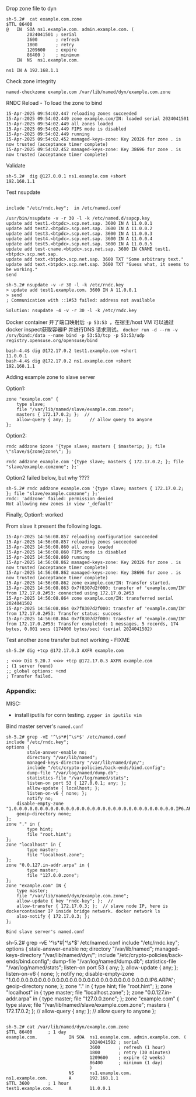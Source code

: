 



Drop zone file to dyn
```
sh-5.2#  cat example.com.zone
$TTL 86400
@   IN  SOA ns1.example.com. admin.example.com. (
        2024041501 ; serial
        3600       ; refresh
        1800       ; retry
        1209600    ; expire
        86400 )    ; minimum
    IN  NS  ns1.example.com.

ns1 IN A 192.168.1.1
```

Check zone integrity
```
named-checkzone example.com /var/lib/named/dyn/example.com.zone
```

RNDC Reload - To load the zone to bind
```
15-Apr-2025 09:54:02.447 reloading zones succeeded
15-Apr-2025 09:54:02.449 zone example.com/IN: loaded serial 2024041501
15-Apr-2025 09:54:02.449 all zones loaded
15-Apr-2025 09:54:02.449 FIPS mode is disabled
15-Apr-2025 09:54:02.449 running
15-Apr-2025 09:54:02.452 managed-keys-zone: Key 20326 for zone . is now trusted (acceptance timer complete)
15-Apr-2025 09:54:02.452 managed-keys-zone: Key 38696 for zone . is now trusted (acceptance timer complete)
```


Validate
```
sh-5.2#  dig @127.0.0.1 ns1.example.com +short
192.168.1.1
```

Test nsupdate 

```

include "/etc/rndc.key";  in /etc/named.conf

/usr/bin/nsupdate -v -r 30 -l -k /etc/named.d/sapcp.key
update add test1.<btpdc>.scp.net.sap. 3600 IN A 11.0.0.1
update add test2.<btpdc>.scp.net.sap. 3600 IN A 11.0.0.2
update add test3.<btpdc>.scp.net.sap. 3600 IN A 11.0.0.3
update add test4.<btpdc>.scp.net.sap. 3600 IN A 11.0.0.4
update add test5.<btpdc>.scp.net.sap. 3600 IN A 11.0.0.5
update add test-cname.<btpdc>.scp.net.sap. 3600 IN CNAME test1.<btpdc>.scp.net.sap.
update add text.<btpdc>.scp.net.sap. 3600 TXT "Some arbitrary text."
update add text.<btpdc>.scp.net.sap. 3600 TXT "Guess what, it seems to be working."
send

sh-5.2# nsupdate -v -r 30 -l -k /etc/rndc.key
> update add test1.example.com. 3600 IN A 11.0.0.1
> send
; Communication with ::1#53 failed: address not available

Solution: nsupdate -4 -v -r 30 -l -k /etc/rndc.key
```

Docker container 开了端口映射后 `-p 53:53 `，在宿主/host VM 可以通过docker inspect获取容器IP 并进行DNS 请求测试。
`docker run -d --rm -v /srv/bind:/data --name bind -p 53:53/tcp -p 53:53/udp registry.opensuse.org/opensuse/bind`

```
bash-4.4$ dig @172.17.0.2 test1.example.com +short
11.0.0.1
bash-4.4$ dig @172.17.0.2 ns1.example.com +short
192.168.1.1
```


Adding example zone to slave server 

Option1:
```
zone "example.com" {
    type slave;
    file "/var/lib/named/slave/example.com.zone";
    masters { 172.17.0.2; };  //
    allow-query { any; };       // allow query to anyone
};
```
Option2:
```
rndc addzone $zone '{type slave; masters { $masterip; }; file \"slave/${zone}zone\"; };

rndc addzone example.com '{type slave; masters { 172.17.0.2; }; file "slave/example.comzone"; };'
```

Option2 failed below, but why ????

```
sh-5.2# rndc addzone example.com '{type slave; masters { 172.17.0.2; }; file "slave/example.comzone"; };'
rndc: 'addzone' failed: permission denied
Not allowing new zones in view '_default'
```

Finally,
Option1: worked

From slave it present the following logs.
```
15-Apr-2025 14:56:08.857 reloading configuration succeeded
15-Apr-2025 14:56:08.857 reloading zones succeeded
15-Apr-2025 14:56:08.860 all zones loaded
15-Apr-2025 14:56:08.860 FIPS mode is disabled
15-Apr-2025 14:56:08.860 running
15-Apr-2025 14:56:08.862 managed-keys-zone: Key 20326 for zone . is now trusted (acceptance timer complete)
15-Apr-2025 14:56:08.862 managed-keys-zone: Key 38696 for zone . is now trusted (acceptance timer complete)
15-Apr-2025 14:56:08.862 zone example.com/IN: Transfer started.
15-Apr-2025 14:56:08.863 0x7f8307d2f000: transfer of 'example.com/IN' from 172.17.0.2#53: connected using 172.17.0.2#53
15-Apr-2025 14:56:08.864 zone example.com/IN: transferred serial 2024041502
15-Apr-2025 14:56:08.864 0x7f8307d2f000: transfer of 'example.com/IN' from 172.17.0.2#53: Transfer status: success
15-Apr-2025 14:56:08.864 0x7f8307d2f000: transfer of 'example.com/IN' from 172.17.0.2#53: Transfer completed: 1 messages, 5 records, 174 bytes, 0.001 secs (174000 bytes/sec) (serial 2024041502)
```

Test another zone transfer but not working - FIXME

```
sh-5.2# dig +tcp @172.17.0.3 AXFR example.com

; <<>> DiG 9.20.7 <<>> +tcp @172.17.0.3 AXFR example.com
; (1 server found)
;; global options: +cmd
; Transfer failed.
```


### Appendix:
MISC:
- install iputils for conn testing. `zypper in iputils vim`

Bind master server's `named.conf`
```
sh-5.2# grep -vE '^\s*#|^\s*$' /etc/named.conf
include "/etc/rndc.key";
options {
        stale-answer-enable no;
        directory "/var/lib/named";
        managed-keys-directory "/var/lib/named/dyn/";
        include "/etc/crypto-policies/back-ends/bind.config";
        dump-file "/var/log/named/dump.db";
        statistics-file "/var/log/named/stats";
        listen-on port 53 { 127.0.0.1; any; };
        allow-update { localhost; };
        listen-on-v6 { none; };
        notify no;
    disable-empty-zone "1.0.0.0.0.0.0.0.0.0.0.0.0.0.0.0.0.0.0.0.0.0.0.0.0.0.0.0.0.0.0.0.IP6.ARPA";
    geoip-directory none;
};
zone "." in {
        type hint;
        file "root.hint";
};
zone "localhost" in {
        type master;
        file "localhost.zone";
};
zone "0.0.127.in-addr.arpa" in {
        type master;
        file "127.0.0.zone";
};
zone "example.com" IN {
    type master;
    file "/var/lib/named/dyn/example.com.zone";
    allow-update { key "rndc-key"; };  //
    allow-transfer { 172.17.0.3; };  // slave node IP, here is dockercontainer IP inside bridge network. docker network ls
    also-notify { 172.17.0.3; };
};

Bind slave server's named.conf

```
sh-5.2#  grep -vE '^\s*#|^\s*$' /etc/named.conf
include "/etc/rndc.key";
options {
        stale-answer-enable no;
        directory "/var/lib/named";
        managed-keys-directory "/var/lib/named/dyn/";
        include "/etc/crypto-policies/back-ends/bind.config";
        dump-file "/var/log/named/dump.db";
        statistics-file "/var/log/named/stats";
        listen-on port 53 { any; };
        allow-update { any; };
        listen-on-v6 { none; };
        notify no;
    disable-empty-zone "1.0.0.0.0.0.0.0.0.0.0.0.0.0.0.0.0.0.0.0.0.0.0.0.0.0.0.0.0.0.0.0.IP6.ARPA";
    geoip-directory none;
};
zone "." in {
        type hint;
        file "root.hint";
};
zone "localhost" in {
        type master;
        file "localhost.zone";
};
zone "0.0.127.in-addr.arpa" in {
        type master;
        file "127.0.0.zone";
};
zone "example.com" {
    type slave;
    file "/var/lib/named/slave/example.com.zone";
    masters { 172.17.0.2; };  //
    allow-query { any; };       // allow query to anyone
};

```

sh-5.2# cat /var/lib/named/dyn/example.com.zone
$TTL 86400      ; 1 day
example.com.            IN SOA  ns1.example.com. admin.example.com. (
                                2024041502 ; serial
                                3600       ; refresh (1 hour)
                                1800       ; retry (30 minutes)
                                1209600    ; expire (2 weeks)
                                86400      ; minimum (1 day)
                                )
                        NS      ns1.example.com.
ns1.example.com.        A       192.168.1.1
$TTL 3600       ; 1 hour
test1.example.com.      A       11.0.0.1
```